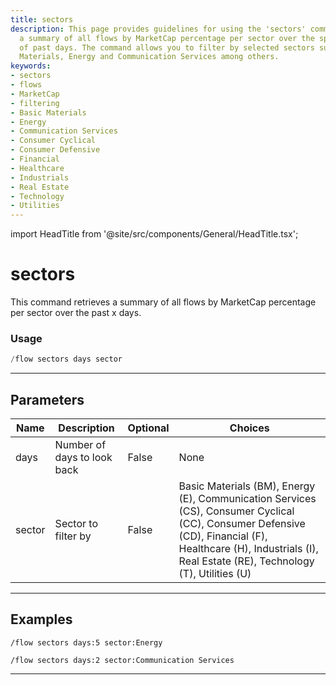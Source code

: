```yaml
---
title: sectors
description: This page provides guidelines for using the 'sectors' command to retrieve
  a summary of all flows by MarketCap percentage per sector over the specified number
  of past days. The command allows you to filter by selected sectors such as Basic
  Materials, Energy and Communication Services among others.
keywords:
- sectors
- flows
- MarketCap
- filtering
- Basic Materials
- Energy
- Communication Services
- Consumer Cyclical
- Consumer Defensive
- Financial
- Healthcare
- Industrials
- Real Estate
- Technology
- Utilities
---
```


import HeadTitle from '@site/src/components/General/HeadTitle.tsx';

<HeadTitle title="sectors - Flow - Discord - Reference | OpenBB Bot Docs" />

# sectors

This command retrieves a summary of all flows by MarketCap percentage per sector over the past x days.

### Usage

```python wordwrap
/flow sectors days sector
```

---

## Parameters

| Name | Description | Optional | Choices |
| ---- | ----------- | -------- | ------- |
| days | Number of days to look back | False | None |
| sector | Sector to filter by | False | Basic Materials (BM), Energy (E), Communication Services (CS), Consumer Cyclical (CC), Consumer Defensive (CD), Financial (F), Healthcare (H), Industrials (I), Real Estate (RE), Technology (T), Utilities (U) |


---

## Examples

```
/flow sectors days:5 sector:Energy
```

```
/flow sectors days:2 sector:Communication Services
```

---
